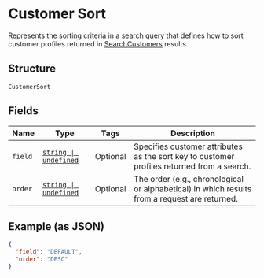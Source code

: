 
# Customer Sort

Represents the sorting criteria in a [search query](../models/customer-query.md) that defines how to sort
customer profiles returned in [SearchCustomers](../api/customers.md#search-customers) results.

## Structure

`CustomerSort`

## Fields

| Name | Type | Tags | Description |
|  --- | --- | --- | --- |
| `field` | [`string \| undefined`](../models/customer-sort-field.md) | Optional | Specifies customer attributes as the sort key to customer profiles returned from a search. |
| `order` | [`string \| undefined`](../models/sort-order.md) | Optional | The order (e.g., chronological or alphabetical) in which results from a request are returned. |

## Example (as JSON)

```json
{
  "field": "DEFAULT",
  "order": "DESC"
}
```

